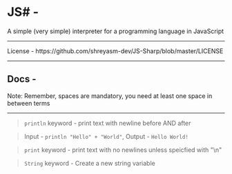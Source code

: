 # JS# -
A simple (very simple) interpreter for a programming language in JavaScript
<hr>
License - https://github.com/shreyasm-dev/JS-Sharp/blob/master/LICENSE
<hr>
<h2>
  Docs -
</h2>
Note: Remember, spaces are mandatory, you need at least one space in between terms
<hr>

> `println` keyword - print text with newline before AND after

> Input - `println "Hello" + "World"`, Output - `Hello World!`

> `print` keyword - print text with no newlines unless speicfied with "\n"

> `String` keyword - Create a new string variable 
